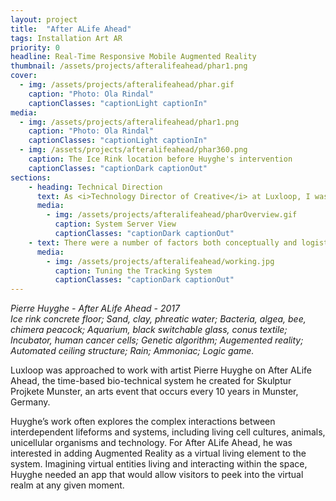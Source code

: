 ```yaml
---
layout: project
title:  "After ALife Ahead"
tags: Installation Art AR
priority: 0
headline: Real-Time Responsive Mobile Augmented Reality
thumbnail: /assets/projects/afteralifeahead/phar1.png
cover: 
  - img: /assets/projects/afteralifeahead/phar.gif
    caption: "Photo: Ola Rindal"
    captionClasses: "captionLight captionIn"
media:
  - img: /assets/projects/afteralifeahead/phar1.png
    caption: "Photo: Ola Rindal"
    captionClasses: "captionLight captionIn"
  - img: /assets/projects/afteralifeahead/phar360.png
    caption: The Ice Rink location before Huyghe's intervention
    captionClasses: "captionDark captionOut"
sections:
    - heading: Technical Direction
      text: As <i>Technology Director of Creative</i> at Luxloop, I was responsible for building server-based system that allowed users’ devices to sync to the autonomous AR world. Even at capacity of 200+ viewers, all visitors would see the same augmented system and animations in real time, bringing to life the illusion that the AR app is a viewport into the augmented living world.
      media:
        - img: /assets/projects/afteralifeahead/pharOverview.gif
          caption: System Server View
          captionClasses: "captionDark captionOut"
    - text: There were a number of factors both conceptually and logistically that made markerless tracking a requirement of the project. Conceptually it was important to Huyghe to refrain from altering the space solely to facilitate the AR by adding markers or additional trackable elements. I developed a custom algorithm for moving the viewers virtual point of view within the site using their mobile device’s internal sensors and hidden bluetooth beacons, allowing viewers to look into the system no matter their location in the space.
      media:
        - img: /assets/projects/afteralifeahead/working.jpg
          caption: Tuning the Tracking System
          captionClasses: "captionDark captionOut"
---
```

<i>Pierre Huyghe - After ALife Ahead - 2017<br>
Ice rink concrete floor; Sand, clay, phreatic water; Bacteria, algea, bee, chimera peacock; Aquarium, black switchable glass, conus textile; Incubator, human cancer cells; Genetic algorithm; Augemented reality; Automated ceiling structure; Rain; Ammoniac; Logic game.</i>

Luxloop was approached to work with artist Pierre Huyghe on After ALife Ahead, the time-based bio-technical system he created for Skulptur Projkete Munster, an arts event that occurs every 10 years in Munster, Germany.

Huyghe’s work often explores the complex interactions between interdependent lifeforms and systems, including living cell cultures, animals, unicellular organisms and technology. For After ALife Ahead, he was interested in adding Augmented Reality as a virtual living element to the system. Imagining virtual entities living and interacting within the space, Huyghe needed an app that would allow visitors to peek into the virtual realm at any given moment.



